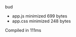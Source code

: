 bud

 - app.js       minimized       699 bytes
 - app.css       minimized       248 bytes

Compiled in 111ms